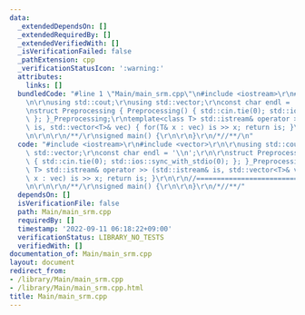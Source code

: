 ```yaml
---
data:
  _extendedDependsOn: []
  _extendedRequiredBy: []
  _extendedVerifiedWith: []
  _isVerificationFailed: false
  _pathExtension: cpp
  _verificationStatusIcon: ':warning:'
  attributes:
    links: []
  bundledCode: "#line 1 \"Main/main_srm.cpp\"\n#include <iostream>\r\n#include <vector>\r\
    \n\r\nusing std::cout;\r\nusing std::vector;\r\nconst char endl = '\\n';\r\n\r\
    \nstruct Preprocessing { Preprocessing() { std::cin.tie(0); std::ios::sync_with_stdio(0);\
    \ }; }_Preprocessing;\r\ntemplate<class T> std::istream& operator >> (std::istream&\
    \ is, std::vector<T>& vec) { for(T& x : vec) is >> x; return is; }\r\n\r\n//=============================================================================================\r\
    \n\r\n\r\n/**/\r\nsigned main() {\r\n\r\n}\r\n/*//**/\n"
  code: "#include <iostream>\r\n#include <vector>\r\n\r\nusing std::cout;\r\nusing\
    \ std::vector;\r\nconst char endl = '\\n';\r\n\r\nstruct Preprocessing { Preprocessing()\
    \ { std::cin.tie(0); std::ios::sync_with_stdio(0); }; }_Preprocessing;\r\ntemplate<class\
    \ T> std::istream& operator >> (std::istream& is, std::vector<T>& vec) { for(T&\
    \ x : vec) is >> x; return is; }\r\n\r\n//=============================================================================================\r\
    \n\r\n\r\n/**/\r\nsigned main() {\r\n\r\n}\r\n/*//**/"
  dependsOn: []
  isVerificationFile: false
  path: Main/main_srm.cpp
  requiredBy: []
  timestamp: '2022-09-11 06:18:22+09:00'
  verificationStatus: LIBRARY_NO_TESTS
  verifiedWith: []
documentation_of: Main/main_srm.cpp
layout: document
redirect_from:
- /library/Main/main_srm.cpp
- /library/Main/main_srm.cpp.html
title: Main/main_srm.cpp
---
```

